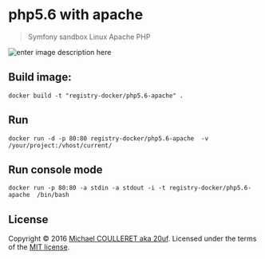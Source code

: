 # php5.6 with apache 

> Symfony sandbox Linux Apache PHP

![enter image description here](https://circleci.com/gh/registry-docker/php5.6-apache.png?circle-token=:circle-token)

Build image:
---------------

    docker build -t "registry-docker/php5.6-apache" . 

Run
---------------

    docker run -d -p 80:80 registry-docker/php5.6-apache  -v /your/project:/vhost/current/

Run console mode
---------------

    docker run -p 80:80 -a stdin -a stdout -i -t registry-docker/php5.6-apache  /bin/bash


## License

Copyright &copy; 2016 [Michael COULLERET aka 20uf](http://github.com/20uf). Licensed under the terms of the [MIT license](LICENSE.md).
